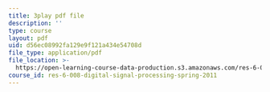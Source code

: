```yaml
---
title: 3play pdf file
description: ''
type: course
layout: pdf
uid: d56ec08992fa129e9f121a434e54708d
file_type: application/pdf
file_location: >-
  https://open-learning-course-data-production.s3.amazonaws.com/res-6-008-digital-signal-processing-spring-2011/d56ec08992fa129e9f121a434e54708d_I9u15zdgJvI.pdf
course_id: res-6-008-digital-signal-processing-spring-2011
---
```

